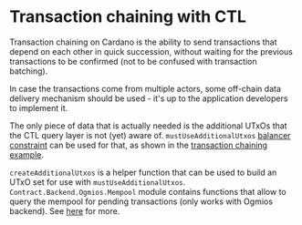 <!-- DOCTOC SKIP -->

# Transaction chaining with CTL

Transaction chaining on Cardano is the ability to send transactions that depend on each other in quick succession, without waiting for the previous transactions to be confirmed (not to be confused with transaction batching).

In case the transactions come from multiple actors, some off-chain data delivery mechanism should be used - it's up to the application developers to implement it.

The only piece of data that is actually needed is the additional UTxOs that the CTL query layer is not (yet) aware of. `mustUseAdditionalUtxos` [balancer constraint](./balancing.md) can be used for that, as shown in the [transaction chaining example](../examples/TxChaining.purs).

`createAdditionalUtxos` is a helper function that can be used to build an UTxO set for use with `mustUseAdditionalUtxos`. `Contract.Backend.Ogmios.Mempool` module contains functions that allow to query the mempool for pending transactions (only works with Ogmios backend). See [here](https://ogmios.dev/mini-protocols/local-tx-monitor/) for more.
